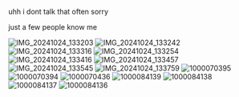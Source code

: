 
uhh i dont talk that often sorry

just a few people know me

![IMG_20241024_133203](https://github.com/user-attachments/assets/f6ca2644-8930-484e-94cc-7c6153e0c4e1)
![IMG_20241024_133242](https://github.com/user-attachments/assets/f5894e10-a2c9-4396-8bd0-2719aef6b9d0)
![IMG_20241024_133316](https://github.com/user-attachments/assets/12281c78-63af-434e-a06d-a819986bd6a2)
![IMG_20241024_133254](https://github.com/user-attachments/assets/b4586550-f4e0-46fd-a22b-9f1d68f2fc08)
![IMG_20241024_133416](https://github.com/user-attachments/assets/d47070c1-80a9-46ca-8d5c-4af764b288dc)
![IMG_20241024_133457](https://github.com/user-attachments/assets/e69bd960-5552-4af0-9d2c-7d371aa6d0c4)
![IMG_20241024_133545](https://github.com/user-attachments/assets/d55f07fe-e35d-4275-a698-a30ed93a4fe6)
![IMG_20241024_133759](https://github.com/user-attachments/assets/735ad7f4-78aa-4e1c-83f6-39811722ac9b)
![1000070395](https://github.com/user-attachments/assets/a1b1786c-541c-4941-97d3-efaa29ca2e29)
![1000070394](https://github.com/user-attachments/assets/60515a60-c4b9-4786-b3c8-574bda5d320d)
![1000070436](https://github.com/user-attachments/assets/13a80139-84c0-4174-b2fe-2235935dd17d)
![1000084139](https://github.com/user-attachments/assets/18b98577-246c-41e5-92a6-40524c648bc5)
![1000084138](https://github.com/user-attachments/assets/3f33f635-8047-4469-8ce1-59eae4cefb21)
![1000084137](https://github.com/user-attachments/assets/1b23dd74-7963-4b5b-b308-96efa0806cba)
![1000084136](https://github.com/user-attachments/assets/054863fd-b7b8-4ecd-b679-dad771bc6420)

